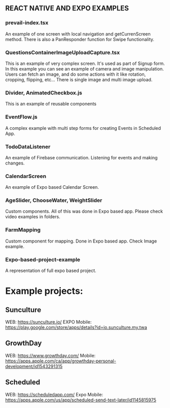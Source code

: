 ## REACT NATIVE AND EXPO EXAMPLES

### prevail-index.tsx

An example of one screen with local navigation and getCurrenScreen method. There is also a PanResponder function for Swipe functionality.

### QuestionsContainerImageUploadCapture.tsx

This is an example of very complex screen. It's used as part of Signup form. In this example you can see an example of camera and image manipulation. Users can fetch an image, and do some actions with it like rotation, cropping, flipping, etc... There is single image and multi image upload.

### Divider, AnimatedCheckbox.js

This is an example of reusable components

### EventFlow.js

A complex example with multi step forms for creating Events in Scheduled App.

### TodoDataListener

An example of Firebase communication. Listening for events and making changes.

### CalendarScreen

An example of Expo based Calendar Screen.

### AgeSlider, ChooseWater, WeightSlider

Custom components. All of this was done in Expo based app. Please check video examples in folders.

### FarmMapping

Custom component for mapping. Done in Expo based app. Check Image example.

### Expo-based-project-example

A representation of full expo based project.

# Example projects:

## Sunculture

WEB: https://sunculture.io/
EXPO Mobile: https://play.google.com/store/apps/details?id=io.sunculture.my.twa

## GrowthDay

WEB: https://www.growthday.com/
Mobile: https://apps.apple.com/ca/app/growthday-personal-development/id1543291315

## Scheduled

WEB: https://scheduledapp.com/
Expo Mobile: https://apps.apple.com/us/app/scheduled-send-text-later/id1145815975
